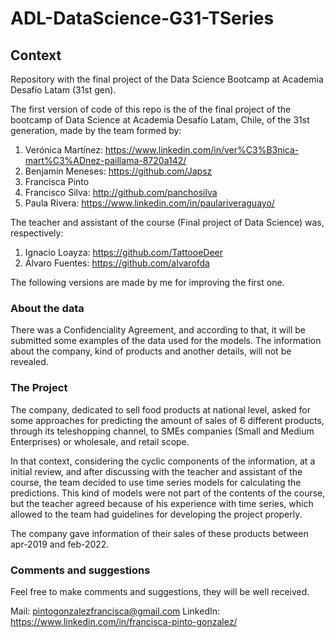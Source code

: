 # ADL-DataScience-G31-TSeries

## Context

Repository with the final project of the Data Science Bootcamp at Academia Desafío Latam (31st gen).

The first version of code of this repo is the  of the final project of the bootcamp of Data Science at Academia Desafío Latam, Chile, of the 31st generation, made by the team formed by:

1. Verónica Martínez: https://www.linkedin.com/in/ver%C3%B3nica-mart%C3%ADnez-paillama-8720a142/
2. Benjamín Meneses: https://github.com/Japsz
3. Francisca Pinto
4. Francisco Silva: http://github.com/panchosilva
5. Paula Rivera: https://www.linkedin.com/in/paulariveraguayo/ 

The teacher and assistant of the course (Final project of Data Science) was, respectively:
1. Ignacio Loayza: https://github.com/TattooeDeer
2. Álvaro Fuentes: https://github.com/alvarofda

The following versions are made by me for improving the first one.

### About the data

There was a Confidenciality Agreement, and according to that, it will be submitted some examples of the data used for the models. The information about the company, kind of products and another details, will not be revealed.

### The Project

The company, dedicated to sell food products at national level, asked for some approaches for predicting the amount of sales of 6 different products, through its teleshopping channel, to SMEs companies (Small and Medium Enterprises) or wholesale, and retail scope.

In that context, considering the cyclic components of the information, at a initial review, and after discussing with the teacher and assistant of the course, the team decided to use time series models for calculating the predictions. This kind of models were not part of the contents of the course, but the teacher agreed because of his experience with time series, which allowed to the team had guidelines for developing the project properly.

The company gave information of their sales of these products between apr-2019 and feb-2022.

### Comments and suggestions

Feel free to make comments and suggestions, they will be well received.

Mail: pintogonzalezfrancisca@gmail.com
LinkedIn: https://www.linkedin.com/in/francisca-pinto-gonzalez/
